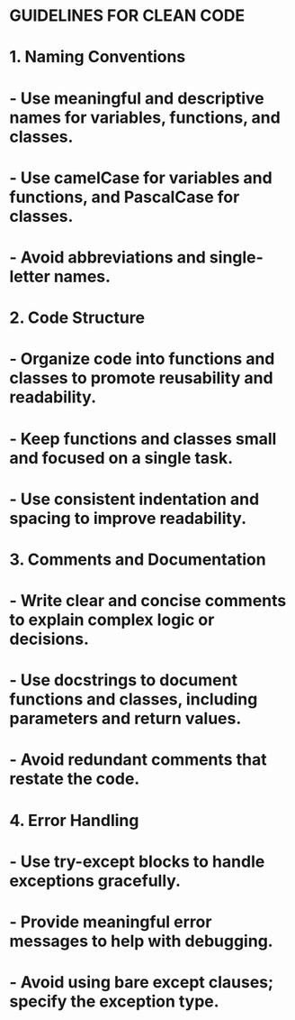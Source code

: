 # GUIDELINES FOR CLEAN CODE
# 1. Naming Conventions
#    - Use meaningful and descriptive names for variables, functions, and classes.
#    - Use camelCase for variables and functions, and PascalCase for classes.
#    - Avoid abbreviations and single-letter names.
# 2. Code Structure
#    - Organize code into functions and classes to promote reusability and readability.
#    - Keep functions and classes small and focused on a single task.
#    - Use consistent indentation and spacing to improve readability.
# 3. Comments and Documentation
#    - Write clear and concise comments to explain complex logic or decisions.
#    - Use docstrings to document functions and classes, including parameters and return values.
#    - Avoid redundant comments that restate the code.
# 4. Error Handling
#    - Use try-except blocks to handle exceptions gracefully.
#    - Provide meaningful error messages to help with debugging.
#    - Avoid using bare except clauses; specify the exception type.